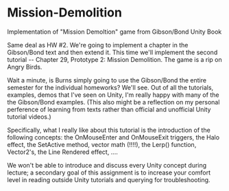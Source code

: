 # Mission-Demolition
Implementation of "Mission Demoltion" game from Gibson/Bond Unity Book

Same deal as HW #2. We're going to implement a chapter in the Gibson/Bond text and then extend it. This time we'll implement the second tutorial -- Chapter 29, Prototype 2: Mission Demolition. The game is a rip on Angry Birds.

Wait a minute, is Burns simply going to use the Gibson/Bond the entire semester for the individual homeworks? We'll see. Out of all the tutorials, examples, demos that I've seen on Unity, I'm really happy with many of the the Gibson/Bond examples. (This also might be a reflection on my personal perference of learning from texts rather than official and unofficial Unity tutorial videos.)

Specifically, what I really like about this tutorial is the introduction of the following concepts: the OnMouseEnter and OnMouseExit triggers, the Halo effect, the SetActive method, vector math (!!!!), the Lerp() function, Vector2's, the Line Rendered effect, ....

We won't be able to introduce and discuss every Unity concept during lecture; a secondary goal of this assignment is to increase your comfort level in reading outside Unity tutorials and querying for troubleshooting.
